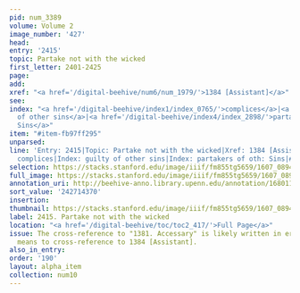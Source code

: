 ```yaml
---
pid: num_3389
volume: Volume 2
image_number: '427'
head:
entry: '2415'
topic: Partake not with the wicked
first_letter: 2401-2425
page:
add:
xref: "<a href='/digital-beehive/num6/num_1979/'>1384 [Assistant]</a>"
see:
index: "<a href='/digital-beehive/index1/index_0765/'>complices</a>|<a href='/digital-beehive/index2/index_1730/'>guilty
  of other sins</a>|<a href='/digital-beehive/index4/index_2898/'>partakers of oth:
  Sins</a>"
item: "#item-fb97ff295"
unparsed:
line: 'Entry: 2415|Topic: Partake not with the wicked|Xref: 1384 [Assistant]|Index:
  complices|Index: guilty of other sins|Index: partakers of oth: Sins|#item-fb97ff295'
selection: https://stacks.stanford.edu/image/iiif/fm855tg5659/1607_0894/491,4370,2867,692/full/0/default.jpg
full_image: https://stacks.stanford.edu/image/iiif/fm855tg5659/1607_0894/full/full/0/default.jpg
annotation_uri: http://beehive-anno.library.upenn.edu/annotation/1680111153791
sort_value: '242714370'
insertion:
thumbnail: https://stacks.stanford.edu/image/iiif/fm855tg5659/1607_0894/491,4370,600,180/250,/0/default.jpg
label: 2415. Partake not with the wicked
location: "<a href='/digital-beehive/toc/toc2_417/'>Full Page</a>"
issue: The cross-reference to "1381. Accessary" is likely written in error, and Pastorius
  means to cross-reference to 1384 [Assistant].
also_in_entry:
order: '190'
layout: alpha_item
collection: num10
---
```

